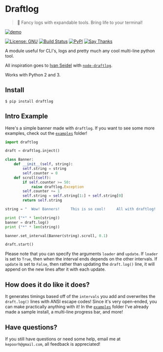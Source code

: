 # Draftlog
> :scroll: Fancy logs with expandable tools. Bring life to your terminal!

[![demo](http://i.imgur.com/nMqj7Rr.gif)](http://i.imgur.com/nMqj7Rr.gif)

[![License: GNU](https://img.shields.io/badge/license-gnu-yellow.svg?style=flat-square)](http://www.gnu.org/licenses/gpl.html)
[![Build Status](https://img.shields.io/travis/kepoorhampond/python-draftlog/master.svg?style=flat-square)](https://travis-ci.org/kepoorhampond/python-draftlog)
[![PyPI](https://img.shields.io/badge/pypi-draftlog-blue.svg?style=flat-square)](https://pypi.python.org/pypi/draftlog)
[![Say Thanks](https://img.shields.io/badge/say-thanks-ff69b4.svg?style=flat-square)](https://saythanks.io/to/kepoorhampond)

A module useful for CLI's, logs and pretty much any cool multi-line python tool.

All inspiration goes to [Ivan Seidel](https://github.com/ivanseidel) with [`node-draftlog`](https://github.com/ivanseidel/node-draftlog).

Works with Python 2 and 3.

## Install
```
$ pip install draftlog
```

## Intro Example
Here's a simple banner made with `draftlog`. If you want to see some more examples, check out the  [`examples`](https://github.com/kepoorhampond/python-draftlog/tree/master/examples) folder!
```python
import draftlog

draft = draftlog.inject()

class Banner:
    def __init__(self, string):
        self.string = string
        self.counter = 0
    def scroll(self):
        if self.counter >= 50:
            raise draftlog.Exception
        self.counter += 1
        self.string = self.string[1:] + self.string[0]
        return self.string

string = "  Wow! Banners!     This is so cool!     All with draftlog!   "

print ("*" * len(string))
banner = draft.log()
print ("*" * len(string))

banner.set_interval(Banner(string).scroll, 0.1)

draft.start()
```
Please note that you can specify the arguments `loader` and `update`. If `loader` is set to `True`, then when the interval ends depends on the other intervals. If `update` is set to `False`, then rather than updating the `draft.log()` line, it will append on the new lines after it with each update.

## How does it do like it does?
It generates timings based off of the `intervals` you add and overwrites the `draft.log()` lines with ANSI escape codes! Since it's very open-ended, you can make practically anything with it! In the [`examples`](https://github.com/kepoorhampond/python-draftlog/tree/master/examples) folder I've already made a sample install, a multi-line progress bar, and more!

## Have questions?
If you still have questions or need some help, email me at `kepoorh@gmail.com`, all feedback is appreciated!